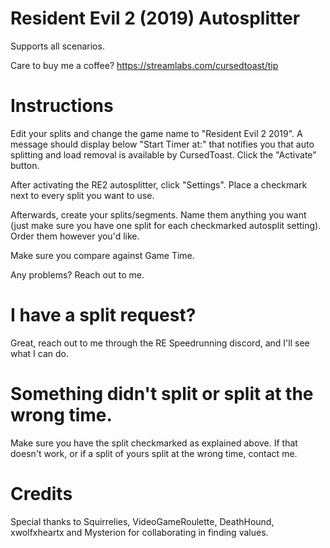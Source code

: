 # Resident Evil 2 (2019) Autosplitter

Supports all scenarios. 

Care to buy me a coffee?
https://streamlabs.com/cursedtoast/tip

# Instructions

Edit your splits and change the game name to "Resident Evil 2 2019". A message should display below "Start Timer at:" that notifies you that auto splitting and load removal is available by CursedToast. Click the "Activate" button.

After activating the RE2 autosplitter, click "Settings". Place a checkmark next to every split you want to use.

Afterwards, create your splits/segments. Name them anything you want (just make sure you have one split for each checkmarked autosplit setting). Order them however you'd like.

Make sure you compare against Game Time.

Any problems? Reach out to me.

# I have a split request?

Great, reach out to me through the RE Speedrunning discord, and I'll see what I can do.

# Something didn't split or split at the wrong time.

Make sure you have the split checkmarked as explained above. If that doesn't work, or if a split of yours split at the wrong time, contact me.

# Credits
Special thanks to Squirrelies, VideoGameRoulette, DeathHound, xwolfxheartx and Mysterion for collaborating in finding values.
